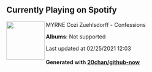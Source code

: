 ## Currently Playing on Spotify

[<img align="left" width="100" src="https://i.scdn.co/image/ab67616d0000b2735213b997c115bc65bb3ecbd1">](https://open.spotify.com/album/3IAkeQKWqSQgkhkYDwUVEe)

MYRNE Cozi Zuehlsdorff - Confessions

**Albums**: Not supported

Last updated at 02/25/2021 12:03

#### Generated with [20chan/github-now](https://github.com/20chan/github-now)


<!--
**20chan/20chan** is a ✨ _special_ ✨ repository because its `README.md` (this file) appears on your GitHub profile.

Here are some ideas to get you started:

- 🔭 I’m currently working on ...
- 🌱 I’m currently learning ...
- 👯 I’m looking to collaborate on ...
- 🤔 I’m looking for help with ...
- 💬 Ask me about ...
- 📫 How to reach me: ...
- 😄 Pronouns: ...
- ⚡ Fun fact: ...
-->

